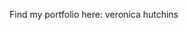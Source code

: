 Find my portfolio here: 
<a id='https://veronicahut.github.io/HTML_CSS_Project/index.html'>veronica hutchins</a> 
